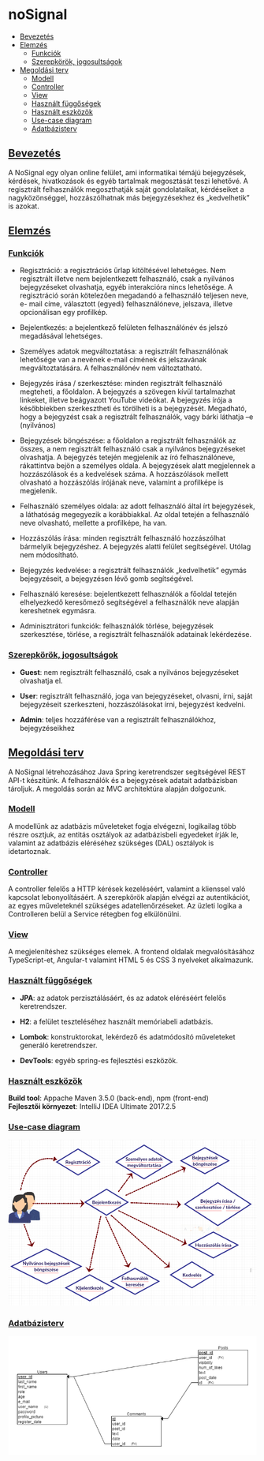 # noSignal

* [Bevezetés](README.md#bevezetés)
* [Elemzés](README.md#elemzés)
  * [Funkciók](README.md#funkciók)
  * [Szerepkörök, jogosultságok](README.md#szerepkörök-jogosultságok)
* [Megoldási terv](README.md#megoldási-terv)
  * [Modell](README.md#modell)
  * [Controller](README.md#controller)
  * [View](README.md#view)
  * [Használt függőségek](README.md#használt-függőségek)
  * [Használt eszközök](README.md#használt-eszközök)
  * [Use-case diagram](README.md#use-case-diagram)
  * [Adatbázisterv](README.md#adatbázisterv)

## [Bevezetés](#intro)
A NoSignal egy olyan online felület, ami informatikai témájú bejegyzések, kérdések, hivatkozások és egyéb tartalmak megosztását teszi lehetővé. A regisztrált felhasználók megoszthatják saját gondolataikat, kérdéseiket a nagyközönséggel, hozzászólhatnak más bejegyzésekhez és „kedvelhetik” is azokat.

## [Elemzés](#section)

### [Funkciók](#features)

* Regisztráció: a regisztrációs űrlap kitöltésével lehetséges. Nem regisztrált illetve nem bejelentkezett felhasználó, csak a nyilvános    bejegyzéseket olvashatja, egyéb interakcióra nincs lehetősége. A regisztráció során kötelezően megadandó a felhasználó teljesen neve, e-    mail címe, választott (egyedi) felhasználóneve, jelszava, illetve opcionálisan egy profilkép.

* Bejelentkezés: a bejelentkező felületen felhasználónév és jelszó megadásával lehetséges.

* Személyes adatok megváltoztatása: a regisztrált felhasználónak lehetősége van a nevének e-mail címének és jelszavának megváltoztatására.  A felhasználónév nem változtatható. 

* Bejegyzés írása / szerkesztése: minden regisztrált felhasználó megteheti, a főoldalon. A bejegyzés a szövegen kívül tartalmazhat linkeket, illetve beágyazott YouTube videókat. A bejegyzés írója a későbbiekben szerkesztheti és törölheti is a bejegyzését. Megadható, hogy a bejegyzést csak a regisztrált felhasználók, vagy bárki láthatja –e (nyilvános)

* Bejegyzések böngészése: a főoldalon a regisztrált felhasználók az összes, a nem regisztrált felhasználó csak a nyilvános bejegyzéseket olvashatja. A bejegyzés tetején megjelenik az író felhasználóneve, rákattintva bejön a személyes oldala. A bejegyzések alatt megjelennek a hozzászólások és a kedvelések száma. A hozzászólások mellett olvasható a hozzászólás írójának neve, valamint a profilképe is megjelenik.

* Felhasználó személyes oldala: az adott felhasználó által írt bejegyzések, a láthatóság megegyezik a korábbiakkal. Az oldal tetején a felhasználó neve olvasható, mellette a profilképe, ha van.

* Hozzászólás írása: minden regisztrált felhasználó hozzászólhat bármelyik bejegyzéshez. A bejegyzés alatti felület segítségével. Utólag nem módosítható. 

* Bejegyzés kedvelése: a regisztrált felhasználók „kedvelhetik” egymás bejegyzéseit, a bejegyzésen lévő gomb segítségével. 

* Felhasználó keresése: bejelentkezett felhasználók a főoldal tetején elhelyezkedő keresőmező segítségével a felhasználók neve alapján kereshetnek egymásra. 

* Adminisztrátori funkciók: felhasználók törlése, bejegyzések szerkesztése, törlése, a regisztrált felhasználók adatainak lekérdezése.

### [Szerepkörök, jogosultságok](#roles)

* **Guest**: nem regisztrált felhasználó, csak a nyilvános bejegyzéseket olvashatja el. 

* **User**: regisztrált felhasználó, joga van bejegyzéseket, olvasni, írni, saját bejegyzéseit szerkeszteni, hozzászólásokat írni, bejegyzést kedvelni. 

* **Admin**: teljes hozzáférése van a regisztrált felhasználókhoz, bejegyzéseikhez

## [Megoldási terv](#plan)

A NoSignal létrehozásához Java Spring keretrendszer segítségével REST API-t készítünk. A felhasználók és a bejegyzések adatait adatbázisban tároljuk. A megoldás során az MVC architektúra alapján dolgozunk.

### [Modell](#modell)

A modellünk az adatbázis műveleteket fogja elvégezni, logikailag több részre osztjuk, az entitás osztályok az adatbázisbeli egyedeket írják le, valamint az adatbázis eléréséhez szükséges (DAL) osztályok is idetartoznak.

### [Controller](#controller)

A controller felelős a HTTP kérések kezeléséért, valamint a klienssel való kapcsolat lebonyolításáért. A szerepkörök alapján elvégzi az autentikációt, az egyes műveleteknél szükséges adatellenőrzéseket. Az üzleti logika a Controlleren belül a Service rétegben fog elkülönülni.

### [View](#view)

A megjelenítéshez szükséges elemek. A frontend oldalak megvalósításához TypeScript-et, Angular-t valamint HTML 5 és CSS 3 nyelveket alkalmazunk.

### [Használt függőségek](#dependencies)
* **JPA**: az adatok perzisztálásáért, és az adatok eléréséért felelős keretrendszer.

* **H2**: a felület teszteléséhez használt memóriabeli adatbázis.

* **Lombok**: konstruktorokat, lekérdező és adatmódosító műveleteket generáló keretrendszer.

* **DevTools**: egyéb spring-es fejlesztési eszközök.

### [Használt eszközök](#devTools)
**Build tool**: Appache Maven 3.5.0 (back-end), npm (front-end) <br>
**Fejlesztői környezet**: IntelliJ IDEA Ultimate 2017.2.5

### [Use-case diagram](#use-case)

![Use-case](use-case.PNG)

### [Adatbázisterv](#database)

![ER-diagram](erdplus-diagram.png)
